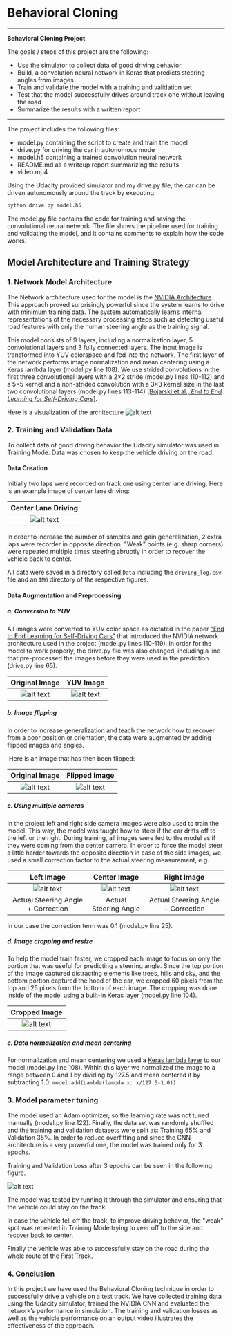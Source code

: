 # **Behavioral Cloning**

---

**Behavioral Cloning Project**

The goals / steps of this project are the following:
* Use the simulator to collect data of good driving behavior
* Build, a convolution neural network in Keras that predicts steering angles from images
* Train and validate the model with a training and validation set
* Test that the model successfully drives around track one without leaving the road
* Summarize the results with a written report

---

[//]: # (Image References)

[image1]: ./writeup_figures/NVIDIA_architecture.png "Model Visualization"
[image2]: ./writeup_figures/center_2017_12_06_19_17_24_667.jpg "Center Lane Driving"
[image3]: ./writeup_figures/left_2017_12_06_19_17_24_667.jpg "Left Lane Driving"
[image4]: ./writeup_figures/right_2017_12_06_19_17_24_592.jpg "Right Lane Driving"
[image5]: ./writeup_figures/flipped_image.jpg "Flipped Image"
[image6]: ./writeup_figures/croped_image.jpg "Cropped Image"
[image7]: ./writeup_figures/YUV_image.jpg "YUV Image"
[image8]: ./writeup_figures/Figure_1.png "Train and Validation Loss"


The project includes the following files:
* model.py containing the script to create and train the model
* drive.py for driving the car in autonomous mode
* model.h5 containing a trained convolution neural network
* README.md as a writeup report summarizing the results
* video.mp4

Using the Udacity provided simulator and my drive.py file, the car can be driven autonomously around the track by executing
```sh
python drive.py model.h5
```

The model.py file contains the code for training and saving the convolutional neural network. The file shows the pipeline used for training and validating the model, and it contains comments to explain how the code works.

## Model Architecture and Training Strategy

### 1. Network Model Architecture

The Network architecture used for the model is the [NVIDIA Architecture](https://devblogs.nvidia.com/parallelforall/deep-learning-self-driving-cars/). This approach proved surprisingly powerful since the system learns to drive with minimum training data. The system automatically learns internal representations of the necessary processing steps such as detecting useful road features with only the human steering angle as the training signal.

This model consists of 9 layers, including a normalization layer, 5 convolutional layers and 3 fully connected layers. The input image is transformed into YUV colorspace and fed into the network. The first layer of the network performs image normalization and mean centering using a Keras lambda layer (model.py line 108). We use strided convolutions in the first three convolutional layers with a 2×2 stride (model.py lines 110-112) and a 5×5 kernel and a non-strided convolution with a 3×3 kernel size in the last two convolutional layers (model.py lines 113-114) [[Bojarski et al., *End to End Learning for Self-Driving Cars*]](https://arxiv.org/pdf/1604.07316v1.pdf).

Here is a visualization of the architecture
![alt text][image1]

### 2. Training and Validation Data

To collect data of good driving behavior the Udacity simulator was used in Training Mode. Data was chosen to keep the vehicle driving on the road.

#### Data Creation

Initially two laps were recorded on track one using center lane driving. Here is an example image of center lane driving:

| Center Lane Driving  |
|:--------------------:|
| ![alt text][image2] |

In order to increase the number of samples and gain generalization, 2 extra laps were recorder in opposite direction. "Weak" points (e.g. sharp corners) were repeated multiple times steering abruptly in order to recover the vehicle back to center.

All data were saved in a directory called `Data` including the `driving_log.csv` file and an `IMG` directory of the respective figures.

#### Data Augmentation and Preprocessing

##### a. Conversion to YUV

All images were converted to YUV color space as dictated in the paper ["End to End Learning for Self-Driving Cars"](https://arxiv.org/pdf/1604.07316v1.pdf) that introduced the NVIDIA network architecture used in the project (model.py lines 110-119). In order for the model to work properly, the drive.py file was also changed, including a line that pre-processed the images before they were used in the prediction (drive.py line 65).  

| Original Image   |  YUV Image  |
|:-------------:|:------------------:|
| ![alt text][image2]  |  ![alt text][image7] |

##### b. Image flipping

In order to increase generalization and teach the network how to recover from a poor position or orientation, the data were augmented by adding flipped images and angles.

 Ηere is an image that has then been flipped:


| Original Image   |  Flipped Image  |
|:-------------:|:------------------:|
| ![alt text][image2]  |  ![alt text][image5] |

##### c. Using multiple cameras

In the project left and right side camera images were also used to train the model. This way, the model was taught how to steer if the car drifts off to the left or the right. During training, all images were fed to the model as if they were coming from the center camera. In order to force the model steer a little harder towards the opposite direction in case of the side images, we used a small correction factor to the actual steering measurement, e.g.  


| Left Image   |  Center Image	| Right Image 		    |
|:-------------:|:-------------------:|:-----------------------:|
| ![alt text][image3]  |  ![alt text][image2] | ![alt text][image4]  |
| Actual Steering Angle + Correction        | Actual Steering Angle |Actual Steering Angle - Correction  				     	|

In our case the correction term was 0.1 (model.py line 25).

##### d. Image cropping and resize

To help the model train faster, we cropped each image to focus on only the portion that was useful for predicting a steering angle. Since the top portion of the image captured distracting elements like trees, hills and sky, and the bottom portion captured the hood of the car, we cropped 60 pixels from the top and 25 pixels from the bottom of each image. The cropping was done inside of the model using a built-in Keras layer (model.py line 104).

| Cropped Image  |
|:--------------------:|
| ![alt text][image6] |

##### e. Data normalization and mean centering

For normalization and mean centering we used a [Keras lambda layer](https://keras.io/layers/core/#lambda) to our model (model.py line 108). Within this layer we normalized the image to a range between 0 and 1 by dividing by 127.5 and mean centered it by subtracting 1.0:
`model.add(Lambda(lambda x: x/127.5-1.0))`.

### 3. Model parameter tuning

The model used an Adam optimizer, so the learning rate was not tuned manually (model.py line 122). Finally, the data set was randomly shuffled and the training and validation datasets were split as: Training 65% and Validation 35%. In order to reduce overfitting and since the CNN architecture is a very powerful one, the model was trained only for 3 epochs.

Training and Validation Loss after 3 epochs can be seen in the following figure.

![alt text][image8]

The model was tested by running it through the simulator and ensuring that the vehicle could stay on the track.

In case the vehicle fell off the track, to improve driving behavior, the "weak" spot was repeated in Training Mode trying to veer off to the side and recover back to center.

Finally the vehicle was able to successfully stay on the road during the whole route of the First Track.

### 4. Conclusion

In this project we have used the Behavioral Cloning technique in order to successfully drive a vehicle on a test track. We have collected training data using the Udacity simulator, trained the NVIDIA CNN and evaluated the network’s performance in simulation. The training and validation losses as well as the vehicle performance on an output video illustrates the effectiveness of the approach.
